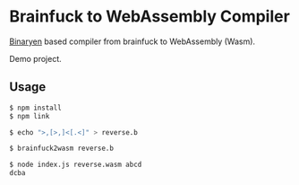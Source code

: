 # Brainfuck to WebAssembly Compiler

[Binaryen](https://github.com/WebAssembly/binaryen) based compiler from brainfuck to WebAssembly (Wasm).

Demo project.

## Usage

```sh
$ npm install
$ npm link

$ echo ">,[>,]<[.<]" > reverse.b

$ brainfuck2wasm reverse.b

$ node index.js reverse.wasm abcd
dcba
```

